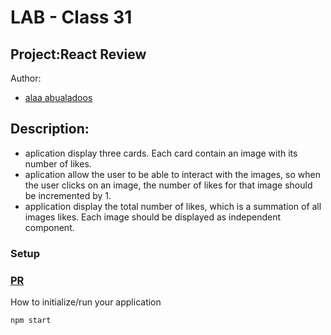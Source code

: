 # LAB - Class 31
## Project:React Review
Author:
- [alaa abualadoos](https://github.com/alaa-adoos)
## Description:

- aplication  display three cards. Each card  contain an image with its number of likes.
- aplication  allow the user to be able to interact with the images, so when the user clicks on an image, the number of likes for that image should be incremented by 1.
-  application display the total number of likes, which is a summation of all images likes.
Each image should be displayed as independent component.
 
### Setup
### [PR ](https://github.com/alaa-adoos/401-images-app/pull/1)
How to initialize/run your application
```
npm start
```
